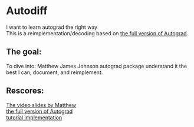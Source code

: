 # Autodiff
I want to learn autograd the right way<br>
This is a reimplementation/decoding based on [the full version of Autograd](https://github.com/hips/autograd).

## The goal:
To dive into: Matthew James Johnson autograd package understand it the best I can, document, and reimplement.

## Rescores:
[The video slides by Matthew](http://videolectures.net/deeplearning2017_johnson_automatic_differentiation/)<br>
[the full version of Autograd](https://github.com/hips/autograd)<br>
[tutorial implementation ](https://github.com/mattjj/autodidact)<br>
